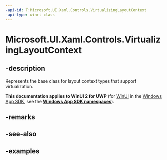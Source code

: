 ```yaml
---
-api-id: T:Microsoft.UI.Xaml.Controls.VirtualizingLayoutContext
-api-type: winrt class
---
```


<!-- Class syntax.
public class VirtualizingLayoutContext : LayoutContext, LayoutContext
-->

# Microsoft.UI.Xaml.Controls.VirtualizingLayoutContext

## -description

Represents the base class for layout context types that support virtualization.

**This documentation applies to WinUI 2 for UWP** (for [WinUI](/windows/apps/winui/winui3/) in the [Windows App SDK](/windows/apps/windows-app-sdk/), see the **[Windows App SDK namespaces](/windows/windows-app-sdk/api/winrt/)**).

## -remarks

## -see-also

## -examples
